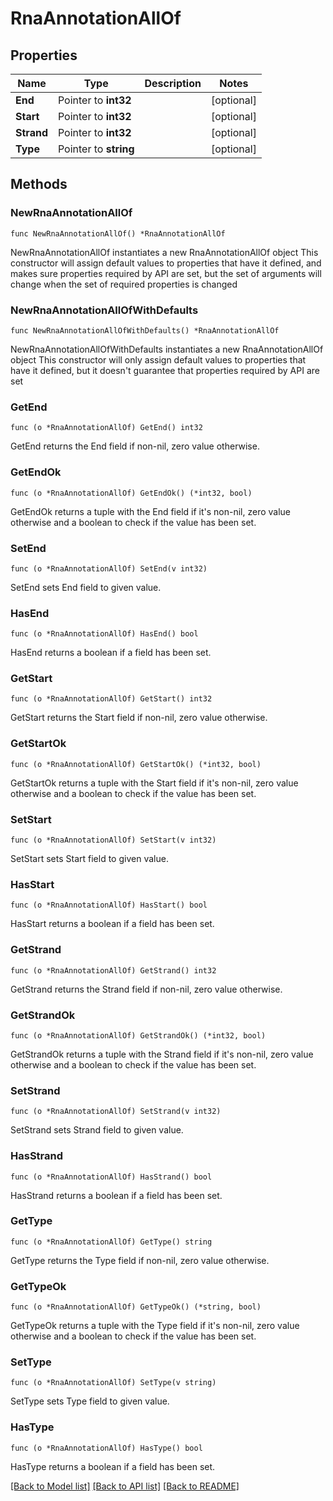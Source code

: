 # RnaAnnotationAllOf

## Properties

Name | Type | Description | Notes
------------ | ------------- | ------------- | -------------
**End** | Pointer to **int32** |  | [optional] 
**Start** | Pointer to **int32** |  | [optional] 
**Strand** | Pointer to **int32** |  | [optional] 
**Type** | Pointer to **string** |  | [optional] 

## Methods

### NewRnaAnnotationAllOf

`func NewRnaAnnotationAllOf() *RnaAnnotationAllOf`

NewRnaAnnotationAllOf instantiates a new RnaAnnotationAllOf object
This constructor will assign default values to properties that have it defined,
and makes sure properties required by API are set, but the set of arguments
will change when the set of required properties is changed

### NewRnaAnnotationAllOfWithDefaults

`func NewRnaAnnotationAllOfWithDefaults() *RnaAnnotationAllOf`

NewRnaAnnotationAllOfWithDefaults instantiates a new RnaAnnotationAllOf object
This constructor will only assign default values to properties that have it defined,
but it doesn't guarantee that properties required by API are set

### GetEnd

`func (o *RnaAnnotationAllOf) GetEnd() int32`

GetEnd returns the End field if non-nil, zero value otherwise.

### GetEndOk

`func (o *RnaAnnotationAllOf) GetEndOk() (*int32, bool)`

GetEndOk returns a tuple with the End field if it's non-nil, zero value otherwise
and a boolean to check if the value has been set.

### SetEnd

`func (o *RnaAnnotationAllOf) SetEnd(v int32)`

SetEnd sets End field to given value.

### HasEnd

`func (o *RnaAnnotationAllOf) HasEnd() bool`

HasEnd returns a boolean if a field has been set.

### GetStart

`func (o *RnaAnnotationAllOf) GetStart() int32`

GetStart returns the Start field if non-nil, zero value otherwise.

### GetStartOk

`func (o *RnaAnnotationAllOf) GetStartOk() (*int32, bool)`

GetStartOk returns a tuple with the Start field if it's non-nil, zero value otherwise
and a boolean to check if the value has been set.

### SetStart

`func (o *RnaAnnotationAllOf) SetStart(v int32)`

SetStart sets Start field to given value.

### HasStart

`func (o *RnaAnnotationAllOf) HasStart() bool`

HasStart returns a boolean if a field has been set.

### GetStrand

`func (o *RnaAnnotationAllOf) GetStrand() int32`

GetStrand returns the Strand field if non-nil, zero value otherwise.

### GetStrandOk

`func (o *RnaAnnotationAllOf) GetStrandOk() (*int32, bool)`

GetStrandOk returns a tuple with the Strand field if it's non-nil, zero value otherwise
and a boolean to check if the value has been set.

### SetStrand

`func (o *RnaAnnotationAllOf) SetStrand(v int32)`

SetStrand sets Strand field to given value.

### HasStrand

`func (o *RnaAnnotationAllOf) HasStrand() bool`

HasStrand returns a boolean if a field has been set.

### GetType

`func (o *RnaAnnotationAllOf) GetType() string`

GetType returns the Type field if non-nil, zero value otherwise.

### GetTypeOk

`func (o *RnaAnnotationAllOf) GetTypeOk() (*string, bool)`

GetTypeOk returns a tuple with the Type field if it's non-nil, zero value otherwise
and a boolean to check if the value has been set.

### SetType

`func (o *RnaAnnotationAllOf) SetType(v string)`

SetType sets Type field to given value.

### HasType

`func (o *RnaAnnotationAllOf) HasType() bool`

HasType returns a boolean if a field has been set.


[[Back to Model list]](../README.md#documentation-for-models) [[Back to API list]](../README.md#documentation-for-api-endpoints) [[Back to README]](../README.md)


